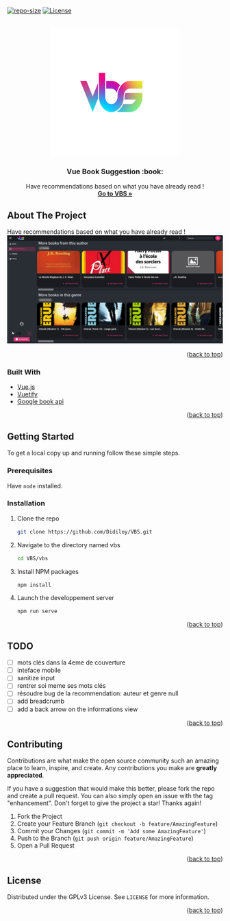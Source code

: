 <div id="top"></div>
<!--
*** Thanks for checking out the Best-README-Template. If you have a suggestion
*** that would make this better, please fork the repo and create a pull request
*** or simply open an issue with the tag "enhancement".
*** Don't forget to give the project a star!
*** Thanks again! Now go create something AMAZING! :D
-->



<!-- PROJECT SHIELDS -->
<!--
*** I'm using markdown "reference style" links for readability.
*** Reference links are enclosed in brackets [ ] instead of parentheses ( ).
*** See the bottom of this document for the declaration of the reference variables
*** for contributors-url, forks-url, etc. This is an optional, concise syntax you may use.
*** https://www.markdownguide.org/basic-syntax/#reference-style-links
-->
[![repo-size][repo-size-shield]][repo-size-url]
[![License][license-shield]][license-url]




<!-- PROJECT LOGO -->
<br />
<div align="center">
  <a href="https://github.com/othneildrew/Best-README-Template">
    <img src="vbs\src\assets\logo\78986_VBS_flat_RK_04.png" alt="Logo" width="300" height="300">
  </a>

  <h3 align="center">Vue Book Suggestion :book:</h3>

  <p align="center">
    Have recommendations based on what you have already read !
    <br />
    <a href="https://vue-book-suggestion.netlify.app/#/"><strong>Go to VBS »</strong></a>
  </p>
</div>



<!-- TABLE OF CONTENTS -->
<!-- <details>
  <summary>Table of Contents</summary>
  <ol>
    <li>
      <a href="#about-the-project">About The Project</a>
      <ul>
        <li><a href="#built-with">Built With</a></li>
      </ul>
    </li>
    <li>
      <a href="#getting-started">Getting Started</a>
      <ul>
        <li><a href="#prerequisites">Prerequisites</a></li>
        <li><a href="#installation">Installation</a></li>
      </ul>
    </li>
    <li><a href="#usage">Usage</a></li>
    <li><a href="#roadmap">Roadmap</a></li>
    <li><a href="#contributing">Contributing</a></li>
    <li><a href="#license">License</a></li>
    <li><a href="#contact">Contact</a></li>
    <li><a href="#acknowledgments">Acknowledgments</a></li>
  </ol>
</details> -->



<!-- ABOUT THE PROJECT -->
## About The Project
 Have recommendations based on what you have already read !
![Capture recommendations](vbs/src/assets/capture_recommendation.png)

<p align="right">(<a href="#top">back to top</a>)</p>



### Built With
* [Vue.js](https://vuejs.org/)
* [Vuetify](https://vuetifyjs.com/en/)
* [Google book api](https://developers.google.com/books/docs/v1/using)

<p align="right">(<a href="#top">back to top</a>)</p>



<!-- GETTING STARTED -->
## Getting Started
To get a local copy up and running follow these simple steps.
### Prerequisites

Have ```node``` installed.

### Installation

1. Clone the repo
   ```sh
   git clone https://github.com/Didiloy/VBS.git
   ```
2. Navigate to the directory named vbs
     ```sh
    cd VBS/vbs
     ```
3. Install NPM packages
   ```sh
   npm install
   ```
4. Launch the developpement server
   ```sh
   npm run serve
   ```

<p align="right">(<a href="#top">back to top</a>)</p>


<!-- ROADMAP -->
## TODO

- [ ] mots clés dans la 4eme de couverture
- [ ] inteface mobile
- [ ] sanitize input
- [ ] rentrer soi meme ses mots clés
- [ ] résoudre bug de la recommendation: auteur et genre null
- [ ] add breadcrumb
- [ ] add a back arrow on the informations view

<p align="right">(<a href="#top">back to top</a>)</p>



<!-- CONTRIBUTING -->
## Contributing

Contributions are what make the open source community such an amazing place to learn, inspire, and create. Any contributions you make are **greatly appreciated**.

If you have a suggestion that would make this better, please fork the repo and create a pull request. You can also simply open an issue with the tag "enhancement".
Don't forget to give the project a star! Thanks again!

1. Fork the Project
2. Create your Feature Branch (`git checkout -b feature/AmazingFeature`)
3. Commit your Changes (`git commit -m 'Add some AmazingFeature'`)
4. Push to the Branch (`git push origin feature/AmazingFeature`)
5. Open a Pull Request

<p align="right">(<a href="#top">back to top</a>)</p>



<!-- LICENSE -->
## License

Distributed under the GPLv3 License. See `LICENSE` for more information.

<p align="right">(<a href="#top">back to top</a>)</p>


<!-- MARKDOWN LINKS & IMAGES -->
<!-- https://www.markdownguide.org/basic-syntax/#reference-style-links -->
[repo-size-shield]:https://img.shields.io/github/repo-size/didiloy/vbs
[repo-size-url]: https://github.com/othneildrew/Best-README-Template/graphs/contributors
[license-shield]: https://img.shields.io/badge/Licence-GPLv3-brightgreen
[license-url]: https://www.gnu.org/licenses/gpl-3.0.html

